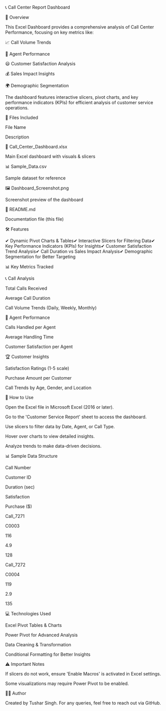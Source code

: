 📞 Call Center Report Dashboard

📌 Overview

This Excel Dashboard provides a comprehensive analysis of Call Center Performance, focusing on key metrics like:

📈 Call Volume Trends

🎯 Agent Performance

😃 Customer Satisfaction Analysis

💰 Sales Impact Insights

🌍 Demographic Segmentation

The dashboard features interactive slicers, pivot charts, and key performance indicators (KPIs) for efficient analysis of customer service operations.

📂 Files Included

File Name

Description

📁 Call_Center_Dashboard.xlsx

Main Excel dashboard with visuals & slicers

📊 Sample_Data.csv

Sample dataset for reference

🖼 Dashboard_Screenshot.png

Screenshot preview of the dashboard

📄 README.md

Documentation file (this file)

🛠 Features

✔ Dynamic Pivot Charts & Tables✔ Interactive Slicers for Filtering Data✔ Key Performance Indicators (KPIs) for Insights✔ Customer Satisfaction Trend Analysis✔ Call Duration vs Sales Impact Analysis✔ Demographic Segmentation for Better Targeting

📊 Key Metrics Tracked

📞 Call Analysis

Total Calls Received

Average Call Duration

Call Volume Trends (Daily, Weekly, Monthly)

🎯 Agent Performance

Calls Handled per Agent

Average Handling Time

Customer Satisfaction per Agent

🏆 Customer Insights

Satisfaction Ratings (1-5 scale)

Purchase Amount per Customer

Call Trends by Age, Gender, and Location

🚀 How to Use

Open the Excel file in Microsoft Excel (2016 or later).

Go to the 'Customer Service Report' sheet to access the dashboard.

Use slicers to filter data by Date, Agent, or Call Type.

Hover over charts to view detailed insights.

Analyze trends to make data-driven decisions.

📊 Sample Data Structure

Call Number

Customer ID

Duration (sec)

Satisfaction

Purchase ($)

Call_7271

C0003

116

4.9

128

Call_7272

C0004

119

2.9

135

💻 Technologies Used

Excel Pivot Tables & Charts

Power Pivot for Advanced Analysis

Data Cleaning & Transformation

Conditional Formatting for Better Insights

⚠️ Important Notes

If slicers do not work, ensure 'Enable Macros' is activated in Excel settings.

Some visualizations may require Power Pivot to be enabled.

👨‍💻 Author

Created by Tushar Singh. For any queries, feel free to reach out via GitHub.
